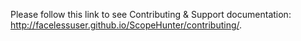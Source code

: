 Please follow this link to see Contributing &amp; Support documentation: http://facelessuser.github.io/ScopeHunter/contributing/.

